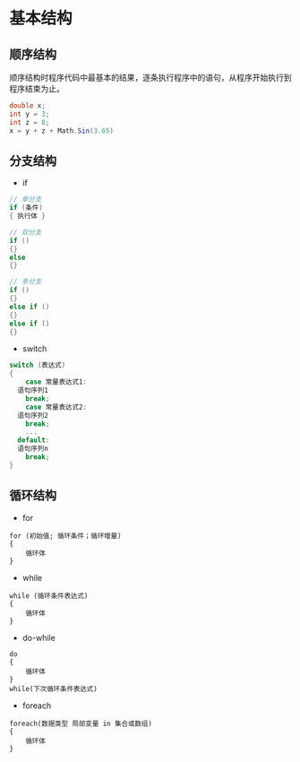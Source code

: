 # 基本结构

## 顺序结构

顺序结构时程序代码中最基本的结果，逐条执行程序中的语句，从程序开始执行到程序结束为止。

```c#
double x;
int y = 3;
int z = 8;
x = y + z + Math.Sin(3.65)
```

## 分支结构

- if

```c# 
// 单分支
if (条件)
{ 执行体 }

// 双分支
if ()
{}
else
{}

// 多分支
if ()
{}
else if ()
{}
else if ()
{}
```

- switch

```c#
switch (表达式)
{
	case 常量表达式1:
  语句序列1
	break;
	case 常量表达式2:
  语句序列2
	break;
	...
  default:
  语句序列n
	break;
}
```

## 循环结构

- for

```
for (初始值; 循环条件；循环增量)
{
	循环体
}
```

- while

```
while (循环条件表达式)
{
	循环体
}
```

- do-while

```
do
{
	循环体
}
while(下次循环条件表达式)
```

- foreach

```
foreach(数据类型 局部变量 in 集合或数组)
{
	循环体
}
```

